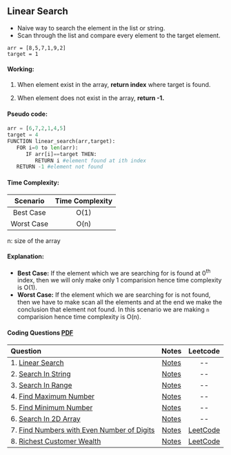 ## Linear Search
- Naive way to search the element in the list or string.
- Scan through the list and compare every element to the target element.

`arr = [8,5,7,1,9,2]` <br>
`target = 1`

#### Working:

1. When element exist in the array, **return index** where target is found.
<images>

2. When element does not exist in the array, **return -1.**
<images>
   
#### Pseudo code:
   ```py
   arr = [6,7,2,1,4,5]
   target = 4
   FUNCTION linear_search(arr,target):
      FOR i=0 to len(arr):
         IF arr[i]==target THEN:
            RETURN i #element found at ith index
      RETURN -1 #element not found
   ```

#### Time Complexity:
   | **Scenario**        | **Time Complexity** |         
   | :-------------: |:-------------:|
   | Best Case | O(1) |                        
   |Worst Case|O(n) |
  
n: size of the array

#### Explanation:

- **Best Case:**
   If the element which we are searching for is found at 0<sup>th</sup> index, then we will only make only 1 comparision hence time complexity is O(1).
- **Worst Case:**
If the element which we are searching for is not found, then we have to make scan all the elements and at the end we make the conclusion that element not found. In this scenario we are making `n` comparision hence time complexity is O(n).

#### Coding Questions [PDF](https://github.com/mayankdubey1996/DSA_and_Leetcode/blob/main/1.Linear%20Search/Notes/linear_search.pdf)
   | **Question**        | **Notes** |**Leetcode** |        
   | :------------- |:-------------:|:-------------:|
   |1. [Linear Search](https://github.com/mayankdubey1996/DSA_and_Leetcode/blob/main/1.Linear%20Search/linear_search.py)|[Notes](https://github.com/mayankdubey1996/DSA_and_Leetcode/blob/main/1.Linear%20Search/Notes/linear_search.md)|--|
   |2. [Search In String](https://github.com/mayankdubey1996/DSA_and_Leetcode/blob/main/1.Linear%20Search/search_in_string.py)|[Notes](https://github.com/mayankdubey1996/DSA_and_Leetcode/blob/main/1.Linear%20Search/Notes/search_in_string.md)|--|
   |3. [Search In Range](https://github.com/mayankdubey1996/DSA_and_Leetcode/blob/main/1.Linear%20Search/search_in_range.py)|[Notes](https://github.com/mayankdubey1996/DSA_and_Leetcode/blob/main/1.Linear%20Search/Notes/search_in_range.md)|--|
   |4. [Find Maximum Number](https://github.com/mayankdubey1996/DSA_and_Leetcode/blob/main/1.Linear%20Search/find_maximum.py)|[Notes](https://github.com/mayankdubey1996/DSA_and_Leetcode/blob/main/1.Linear%20Search/Notes/find_max.md)|--|
   |5. [Find Minimum Number](https://github.com/mayankdubey1996/DSA_and_Leetcode/blob/main/1.Linear%20Search/find_mimimum.py)|[Notes](https://github.com/mayankdubey1996/DSA_and_Leetcode/blob/main/1.Linear%20Search/Notes/find_min.md)|--|
   |6. [Search In 2D Array](https://github.com/mayankdubey1996/DSA_and_Leetcode/blob/main/1.Linear%20Search/search_in_2d_array.py)|[Notes](https://github.com/mayankdubey1996/DSA_and_Leetcode/blob/main/1.Linear%20Search/Notes/search_in_2d_array.md)|--|
   |7. [Find Numbers with Even Number of Digits](https://github.com/mayankdubey1996/DSA_and_Leetcode/blob/main/1.Linear%20Search/even_digits.py)|[Notes](https://github.com/mayankdubey1996/DSA_and_Leetcode/blob/main/1.Linear%20Search/Notes/find_even_numbers.md)|[LeetCode](https://leetcode.com/problems/find-numbers-with-even-number-of-digits/description/)|
   |8. [Richest Customer Wealth](https://github.com/mayankdubey1996/DSA_and_Leetcode/blob/main/1.Linear%20Search/richest_customer.py)|[Notes](https://github.com/mayankdubey1996/DSA_and_Leetcode/blob/main/1.Linear%20Search/Notes/richest_customer.md)| [LeetCode](https://leetcode.com/problems/richest-customer-wealth/)|

